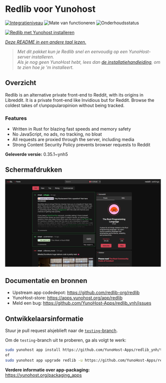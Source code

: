 <!--
NB: Deze README is automatisch gegenereerd door <https://github.com/YunoHost/apps/tree/master/tools/readme_generator>
Hij mag NIET handmatig aangepast worden.
-->

# Redlib voor Yunohost

[![Integratieniveau](https://dash.yunohost.org/integration/redlib.svg)](https://ci-apps.yunohost.org/ci/apps/redlib/) ![Mate van functioneren](https://ci-apps.yunohost.org/ci/badges/redlib.status.svg) ![Onderhoudsstatus](https://ci-apps.yunohost.org/ci/badges/redlib.maintain.svg)

[![Redlib met Yunohost installeren](https://install-app.yunohost.org/install-with-yunohost.svg)](https://install-app.yunohost.org/?app=redlib)

*[Deze README in een andere taal lezen.](./ALL_README.md)*

> *Met dit pakket kun je Redlib snel en eenvoudig op een YunoHost-server installeren.*  
> *Als je nog geen YunoHost hebt, lees dan [de installatiehandleiding](https://yunohost.org/install), om te zien hoe je 'm installeert.*

## Overzicht

Redlib is an alternative private front-end to Reddit, with its origins in Libreddit. It is a private front-end like Invidious but for Reddit. Browse the coldest takes of r/unpopularopinion without being tracked.

### Features

- Written in Rust for blazing fast speeds and memory safety
- No JavaScript, no ads, no tracking, no bloat
- All requests are proxied through the server, including media
- Strong Content Security Policy prevents browser requests to Reddit


**Geleverde versie:** 0.35.1~ynh5

## Schermafdrukken

![Schermafdrukken van Redlib](./doc/screenshots/screenshot.png)

## Documentatie en bronnen

- Upstream app codedepot: <https://github.com/redlib-org/redlib>
- YunoHost-store: <https://apps.yunohost.org/app/redlib>
- Meld een bug: <https://github.com/YunoHost-Apps/redlib_ynh/issues>

## Ontwikkelaarsinformatie

Stuur je pull request alsjeblieft naar de [`testing`-branch](https://github.com/YunoHost-Apps/redlib_ynh/tree/testing).

Om de `testing`-branch uit te proberen, ga als volgt te werk:

```bash
sudo yunohost app install https://github.com/YunoHost-Apps/redlib_ynh/tree/testing --debug
of
sudo yunohost app upgrade redlib -u https://github.com/YunoHost-Apps/redlib_ynh/tree/testing --debug
```

**Verdere informatie over app-packaging:** <https://yunohost.org/packaging_apps>

